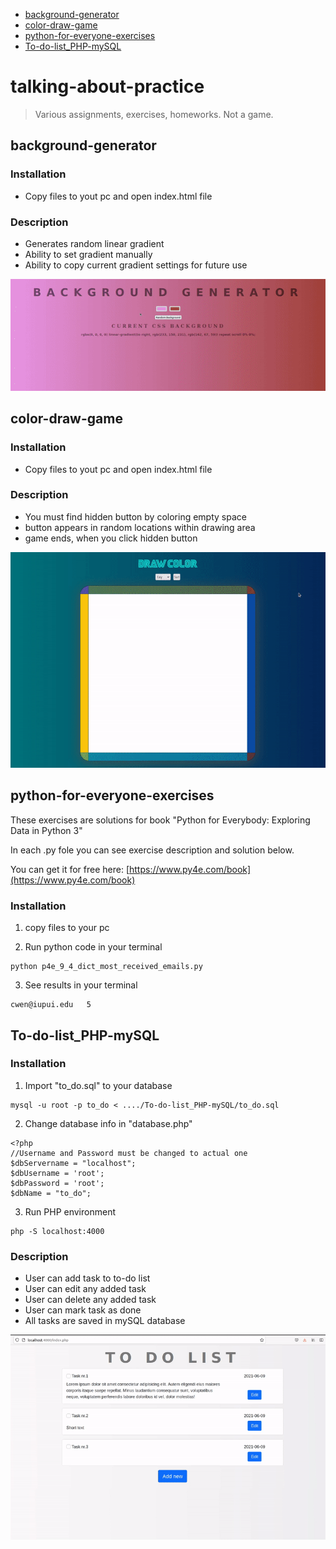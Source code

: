 - [background-generator](https://github.com/mccaune/talking-about-practice#background-generator)
- [color-draw-game](https://github.com/mccaune/talking-about-practice#color-draw-game)
- [python-for-everyone-exercises](https://github.com/mccaune/talking-about-practice#python-for-everyone-exercises)
- [To-do-list_PHP-mySQL](https://github.com/mccaune/talking-about-practice#To-do-list_PHP-mySQL)


# talking-about-practice

> Various assignments, exercises, homeworks. Not a game.

<!-- toc -->

## background-generator

### Installation

* Copy files to yout pc and open index.html file

### Description

* Generates random linear gradient
* Ability to set gradient manually
* Ability to copy current gradient settings for future use

![Background generator Demo](background-generator/demo/background-generator.gif)


## color-draw-game

### Installation

* Copy files to yout pc and open index.html file

### Description

* You must find hidden button by coloring empty space
* button appears in random locations within drawing area
* game ends, when you click hidden button

![Color draw game Demo](color-draw-game/demo/color-draw-game.gif)



## python-for-everyone-exercises

These exercises are solutions for book "Python for Everybody: Exploring Data in Python 3"

In each .py fole you can see exercise description and solution below.

You can get it for free here: [https://www.py4e.com/book](https://www.py4e.com/book) 

### Installation

1. copy files to your pc 

2. Run python code in your terminal
```
python p4e_9_4_dict_most_received_emails.py 
```

3. See results in your terminal
```
cwen@iupui.edu   5
```

## To-do-list_PHP-mySQL

### Installation

1. Import "to_do.sql" to your database
```
mysql -u root -p to_do < ..../To-do-list_PHP-mySQL/to_do.sql
```

2. Change database info in "database.php"
```
<?php
//Username and Password must be changed to actual one
$dbServername = "localhost";
$dbUsername = 'root';
$dbPassword = 'root';
$dbName = "to_do";
```

3. Run PHP environment
```
php -S localhost:4000
```

### Description

* User can add task to to-do list
* User can edit any added task
* User can delete any added task
* User can mark task as done
* All tasks are saved in mySQL database

![To-do list PHP mySQL Demo](to-do-list_PHP-mySQL/demo/to-do-list_PHP-mySQL.gif)


